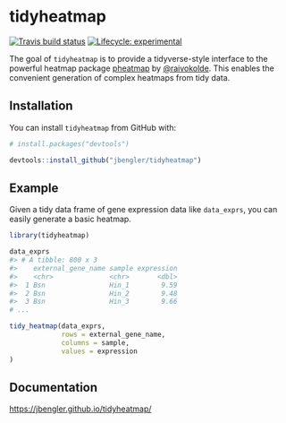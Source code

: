 
<!-- README.md is generated from README.Rmd. Please edit that file -->

# tidyheatmap

<!-- badges: start -->

[![Travis build
status](https://travis-ci.org/jbengler/tidyheatmap.svg?branch=master)](https://travis-ci.org/jbengler/tidyheatmap)
[![Lifecycle:
experimental](https://img.shields.io/badge/lifecycle-experimental-orange.svg)](https://www.tidyverse.org/lifecycle/#experimental)
<!-- badges: end -->

The goal of `tidyheatmap` is to provide a tidyverse-style interface to
the powerful heatmap package
[pheatmap](https://github.com/raivokolde/pheatmap) by
[@raivokolde](https://github.com/raivokolde). This enables the
convenient generation of complex heatmaps from tidy data.

## Installation

You can install `tidyheatmap` from GitHub with:

``` r
# install.packages("devtools")

devtools::install_github("jbengler/tidyheatmap")
```

## Example

Given a tidy data frame of gene expression data like `data_exprs`, you
can easily generate a basic heatmap.

``` r
library(tidyheatmap)

data_exprs
#> # A tibble: 800 x 3
#>    external_gene_name sample expression
#>    <chr>              <chr>       <dbl>
#>  1 Bsn                Hin_1        9.59
#>  2 Bsn                Hin_2        9.48
#>  3 Bsn                Hin_3        9.66
# ...

tidy_heatmap(data_exprs,
             rows = external_gene_name,
             columns = sample,
             values = expression
)
```

## Documentation

<https://jbengler.github.io/tidyheatmap/>
